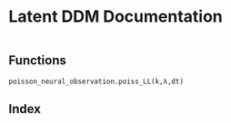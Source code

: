 # Latent DDM  Documentation

```@contents
```

## Functions

```@docs
poisson_neural_observation.poiss_LL(k,λ,dt)
```

## Index

```@index
```
